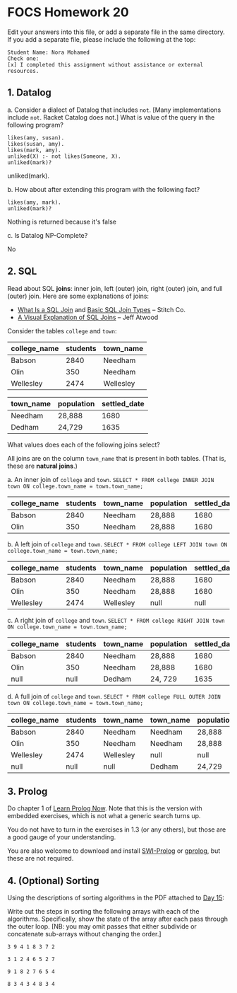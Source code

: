 # FOCS Homework 20

Edit your answers into this file, or add a separate file in the same directory. If you add a separate file, please include the following at the top:

```
Student Name: Nora Mohamed
Check one:
[x] I completed this assignment without assistance or external resources.
```

## 1. Datalog

a. Consider a dialect of Datalog that includes `not`. [Many implementations include `not`. Racket Catalog does not.] What is value of the query in the following program?

```
likes(amy, susan).
likes(susan, amy).
likes(mark, amy).
unliked(X) :- not likes(Someone, X).
unliked(mark)?
```
unliked(mark).

b. How about after extending this program with the following fact?

```
likes(amy, mark).
unliked(mark)?
```
Nothing is returned because it's false

c. Is Datalog NP-Complete?

No

## 2. SQL

Read about SQL **joins**: inner join, left (outer) join, right (outer) join, and full (outer) join. Here are some explanations of joins:

* [What Is a SQL Join](http://www.sql-join.com) and [Basic SQL Join Types](http://www.sql-join.com/sql-join-types) – Stitch Co.
* [A Visual Explanation of SQL Joins](https://blog.codinghorror.com/a-visual-explanation-of-sql-joins/) – Jeff Atwood

Consider the tables `college` and `town`:

| college_name | students | town_name |
| ------------ | -------- | --------- |
| Babson       | 2840     | Needham   |
| Olin         | 350      | Needham   |
| Wellesley    | 2474     | Wellesley |

| town_name | population | settled_date |
| --------- | ---------- | ------------ |
| Needham   | 28,888     | 1680         |
| Dedham    | 24,729     | 1635         |

What values does each of the following joins select?

 All joins are on the column `town_name` that is present in both tables. (That is, these are **natural joins**.) 

a. An inner join of `college` and `town`. `SELECT * FROM college INNER JOIN town ON college.town_name = town.town_name;`

| college_name | students | town_name | population | settled_date |
| ------------ | -------- | --------- | ---------- | ------------ |
| Babson       | 2840     | Needham   | 28,888     | 1680         |
| Olin         | 350      | Needham   | 28,888     | 1680         |

b. A left join of `college` and `town`. `SELECT * FROM college LEFT JOIN town ON college.town_name = town.town_name;`

| college_name | students | town_name | population | settled_date |
| ------------ | -------- | --------- | ---------- | ------------ |
| Babson       | 2840     | Needham   | 28,888     | 1680         |
| Olin         | 350      | Needham   | 28,888     | 1680         |
| Wellesley    | 2474     | Wellesley | null | null |

c. A right join of `college` and `town`. `SELECT * FROM college RIGHT JOIN town ON college.town_name = town.town_name;`

| college_name | students | town_name | population | settled_date |
| ------------ | -------- | --------- | ---------- | ------------ |
| Babson       | 2840     | Needham   | 28,888     | 1680         |
| Olin         | 350      | Needham   | 28,888     | 1680         |
| null         | null     | Dedham    | 24, 729    | 1635 |

d. A full join of `college` and `town`. `SELECT * FROM college FULL OUTER JOIN town ON college.town_name = town.town_name;`

| college_name | students | town_name | town_name | population | settled_date |
| ------------ | -------- | --------- | --------- | ---------- | ------------ |
| Babson       | 2840     | Needham   | Needham   | 28,888     | 1680         |
| Olin         | 350      | Needham   | Needham   | 28,888     | 1680         |
| Wellesley    | 2474     | Wellesley | null | null | null |
| null | null | null | Dedham | 24,729     | 1635         |

## 3. Prolog

Do chapter 1 of [Learn Prolog Now](http://lpn.swi-prolog.org/lpnpage.php?pageid=online). Note that this is the version with embedded exercises, which is not what a generic search turns up.

You do not have to turn in the exercises in 1.3 (or any others), but those are a good gauge of your understanding.

You are also welcome to download and install [SWI-Prolog](http://www.swi-prolog.org) or [gprolog](http://www.gprolog.org), but these are not required.

## 4. (Optional) Sorting

Using the descriptions of sorting algorithms in the PDF attached to [Day 15](https://sites.google.com/site/focs16fall/in-class-exercises/day-15-sorting-and-friends):

Write out the steps in sorting the following arrays with each of the algorithms.  Specifically, show the state of the array after each pass through the outer loop.  [NB:  you may omit passes that either subdivide or concatenate sub-arrays without changing the order.]

`3 9 4 1 8 3 7 2`


`3 1 2 4 6 5 2 7`


`9 1 8 2 7 6 5 4`


`8 3 4 3 4 8 3 4`
